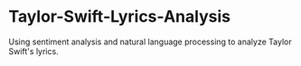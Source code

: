 # Taylor-Swift-Lyrics-Analysis

Using sentiment analysis and natural language processing to analyze Taylor Swift's lyrics.
